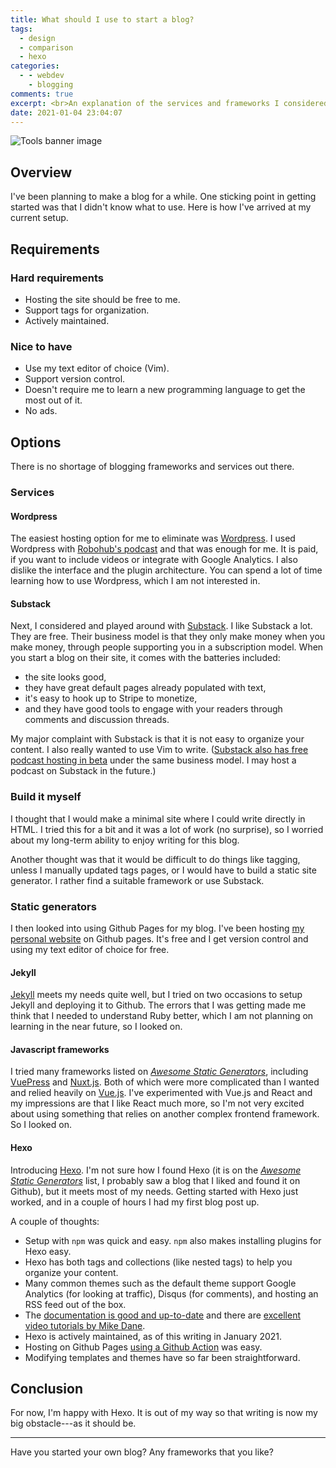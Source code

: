 ```yaml
---
title: What should I use to start a blog?
tags:
  - design
  - comparison
  - hexo
categories:
  - - webdev
    - blogging
comments: true
excerpt: <br>An explanation of the services and frameworks I considered before starting this blog.
date: 2021-01-04 23:04:07
---
```


![](why-hexo-banner.jpg "Tools banner image")

## Overview

I've been planning to make a blog for a while.
One sticking point in getting started was that I didn't know what to use.
Here is how I've arrived at my current setup.

## Requirements

### Hard requirements

- Hosting the site should be free to me.
- Support tags for organization.
- Actively maintained.

### Nice to have

- Use my text editor of choice (Vim).
- Support version control.
- Doesn't require me to learn a new programming language to get the most out of it.
- No ads.

## Options

There is no shortage of blogging frameworks and services out there.

### Services

#### Wordpress

The easiest hosting option for me to eliminate was [Wordpress](https://wordpress.com/).
I used Wordpress with [Robohub's podcast](https://robohub.org/podcast) and that was enough for me.
It is paid, if you want to include videos or integrate with Google Analytics.
I also dislike the interface and the plugin architecture.
You can spend a lot of time learning how to use Wordpress, which I am not interested in.

#### Substack

Next, I considered and played around with [Substack](https://substack.com/).
I like Substack a lot.
They are free.
Their business model is that they only make money when you make money, through people supporting you in a subscription model.
When you start a blog on their site, it comes with the batteries included:

- the site looks good,
- they have great default pages already populated with text,
- it's easy to hook up to Stripe to monetize,
- and they have good tools to engage with your readers through comments and discussion threads.

My major complaint with Substack is that it is not easy to organize your content. I also really wanted to use Vim to write. ([Substack also has free podcast hosting in beta](https://on.substack.com/p/how-to-use-substack-for-podcasts) under the same business model. I may host a podcast on Substack in the future.)

### Build it myself

I thought that I would make a minimal site where I could write directly in HTML.
I tried this for a bit and it was a lot of work (no surprise), so I worried about my long-term ability to enjoy writing for this blog.

Another thought was that it would be difficult to do things like tagging, unless I manually updated tags pages, or I would have to build a static site generator.
I rather find a suitable framework or use Substack.

### Static generators

I then looked into using Github Pages for my blog. I've been hosting [my personal website](https://audrow.github.io/) on Github pages. It's free and I get version control and using my text editor of choice for free.

#### Jekyll

[Jekyll](https://jekyllrb.com/) meets my needs quite well, but I tried on two occasions to setup Jekyll and deploying it to Github.
The errors that I was getting made me think that I needed to understand Ruby better, which I am not planning on learning in the near future, so I looked on.

#### Javascript frameworks

I tried many frameworks listed on [_Awesome Static Generators_](https://audrow.github.io/), including [VuePress](https://vuepress.vuejs.org/) and [Nuxt.js](https://nuxtjs.org/).
Both of which were more complicated than I wanted and relied heavily on [Vue.js](https://vuejs.org/).
I've experimented with Vue.js and React and my impressions are that I like React much more, so I'm not very excited about using something that relies on another complex frontend framework.
So I looked on.

#### Hexo

Introducing [Hexo](https://hexo.io/).
I'm not sure how I found Hexo (it is on the [_Awesome Static Generators_](https://audrow.github.io/) list, I probably saw a blog that I liked and found it on Github), but it meets most of my needs.
Getting started with Hexo just worked, and in a couple of hours I had my first blog post up.

A couple of thoughts:

- Setup with `npm` was quick and easy. `npm` also makes installing plugins for Hexo easy.
- Hexo has both tags and collections (like nested tags) to help you organize your content.
- Many common themes such as the default theme support Google Analytics (for looking at traffic), Disqus (for comments), and hosting an RSS feed out of the box.
- The [documentation is good and up-to-date](https://hexo.io/docs/) and there are [excellent video tutorials by Mike Dane](https://www.youtube.com/watch?v=Kt7u5kr_P5o&list=PLLAZ4kZ9dFpOMJR6D25ishrSedvsguVSm&ab_channel=MikeDane).
- Hexo is actively maintained, as of this writing in January 2021.
- Hosting on Github Pages [using a Github Action](https://github.com/audrow/blog/actions) was easy.
- Modifying templates and themes have so far been straightforward.

## Conclusion

For now, I'm happy with Hexo.
It is out of my way so that writing is now my big obstacle---as it should be.

---

Have you started your own blog?
Any frameworks that you like?
